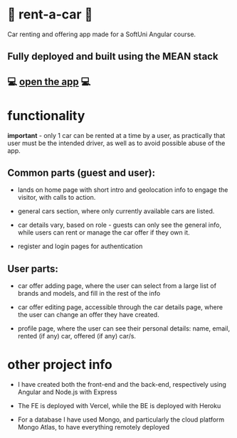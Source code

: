 # 🚗 <strong>rent-a-car</strong> 🚗

Car renting and offering app made for a SoftUni Angular course.

## Fully deployed and built using the MEAN stack

## 💻 [open the app](https://rent-a-car-770jm5bv7-apostolsavov.vercel.app/) 💻

# <strong>functionality</strong>

**important** - only 1 car can be rented at a time by a user, as practically that user must be the intended driver, as well as to avoid possible abuse of the app.

## Common parts (guest and user):

- lands on home page with short intro and geolocation info to engage the visitor, with calls to action.

- general cars section, where only currently available cars are listed.

- car details vary, based on role - guests can only see the general info, while users can rent or manage the car offer if they own it.

- register and login pages for authentication

## User parts:

- car offer adding page, where the user can select from a large list of brands and models, and fill in the rest of the info

- car offer editing page, accessible through the car details page, where the user can change an offer they have created.

- profile page, where the user can see their personal details: name, email, rented (if any) car, offered (if any) car/s.

# other project info

- I have created both the front-end and the back-end, respectively using Angular and Node.js with Express

- The FE is deployed with Vercel, while the BE is deployed with Heroku

- For a database I have used Mongo, and particularly the cloud platform Mongo Atlas, to have everything remotely deployed
